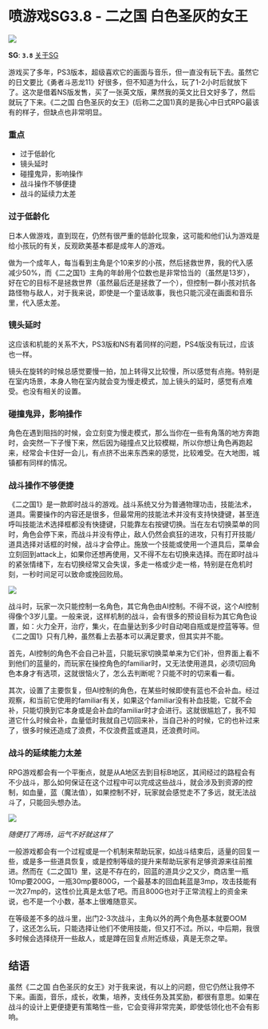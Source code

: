 # 喷游戏SG3.8 - 二之国 白色圣灰的女王

![](https://www.colorgamer.com/usr/uploads/2019/11/1989414411.jpeg)

**SG**: **`3.8`**  [关于SG]()

游戏买了多年，PS3版本，超级喜欢它的画面与音乐，但一直没有玩下去。虽然它的日文要比《勇者斗恶龙11》好很多，但不知道为什么，玩了1-2小时后就放下了。这次是借着NS版发售，买了一张英文版，果然我的英文比日文好多了，然后就玩了下来。《二之国 白色圣灰的女王》(后称二之国1)真的是我心中日式RPG最该有的样子，但缺点也非常明显。

### 重点

- 过于低龄化
- 镜头延时
- 碰撞鬼异，影响操作
- 战斗操作不够便捷
- 战斗的延续力太差



### 过于低龄化

日本人做游戏，直到现在，仍然有很严重的低龄化现象，这可能和他们认为游戏是给小孩玩的有关，反观欧美基本都是成年人的游戏。

做为一个成年人，每当看到主角是个10来岁的小孩，然后拯救世界，我的代入感减少50%，而《二之国1》主角的年龄用个位数也是非常恰当的（虽然是13岁），好在它的目标不是拯救世界（虽然最后还是拯救了一个），但控制一群小孩对抗各路怪物与敌人，对于我来说，即使是一个童话故事，我也只能沉浸在画面和音乐里，代入感太差。



### 镜头延时

这应该和机能的关系不大，PS3版和NS有着同样的问题，PS4版没有玩过，应该也一样。

镜头在旋转的时候总感觉要慢一拍，加上转得又比较慢，所以感觉有点拖。特别是在室内场景，本身人物在室内就会变为慢走模式，加上镜头的延时，感觉有点难受。也没有相关的设置。



### 碰撞鬼异，影响操作

角色在遇到阻挡的时候，会立刻变为慢走模式，那么当你在一些有角落的地方奔跑时，会突然一下子慢下来，然后因为碰撞点又比较模糊，所以你想让角色再跑起来，经常会卡住好一会儿，有点挤不出来东西来的感觉，比较难受。在大地图，城镇都有同样的情况。



### 战斗操作不够便捷

《二之国1》是一款即时战斗的游戏。战斗系统又分为普通物理功击，技能法术，道具。需要操作的内容还是很多，但最常用的技能法术并没有支持快捷键，甚至连呼叫技能法术选择框都没有快捷键，只能靠左右按键切换。当在左右切换菜单的同时，角色会停下来，而战斗并没有停止，敌人仍然会疯狂的进攻，只有打开技能/道具选择对话框的时候，战斗才会停止。施放一个技能或使用一个道具后，菜单会立刻回到attack上，如果你还想再使用，又不得不左右切换来选择。而在即时战斗的紧张情绪下，左右切换经常又会失误，多走一格或少走一格，特别是在危机时刻，一秒时间足可以致命或挽回败局。

![](https://www.colorgamer.com/usr/uploads/2019/11/580098067.jpg)

战斗时，玩家一次只能控制一名角色，其它角色由AI控制。不得不说，这个AI控制得像个3岁儿童。一般来说，这样机制的战斗，会有很多的预设目标为其它角色设置，如：火力全开，治疗，集火，在血量达到多少时自动喝自瓶或是控蓝等等。但《二之国1》只有几种，虽然看上去基本可以满足要求，但其实并不能。

首先，AI控制的角色不会自己补蓝，只能玩家切换菜单来为它们补，但界面上看不到他们的蓝量的，而玩家在操控角色的familiar时，又无法使用道具，必须切回角色本身才有选项，这就很恼火了，怎么去判断呢？只能不时的切来看一看。

其次，设置了主要恢复，但AI控制的角色，在某些时候即使有蓝也不会补血。经过观察，和当前它使用的familiar有关，如果这个familiar没有补血技能，它就不会补，只能切换到它本身或是会补血的familiar时才会进行。这就很尴尬了，我不知道它什么时候会补，血量低时我就自己切回来补，当自己补的时候，它的也补过来了，很多时候还造成了浪费，不仅浪费蓝或道具，还浪费时间。



### 战斗的延续能力太差

RPG游戏都会有一个平衡点，就是从A地区去到目标B地区，其间经过的路程会有不少战斗，那么如何保证在这个过程中可以完成这些战斗，就会涉及到资源的控制，如血量，蓝（魔法值），如果控制不好，玩家就会感觉走不了多远，就无法战斗了，只能回头想办法。

![](https://www.colorgamer.com/usr/uploads/2019/11/1489524877.jpg)

*随便打了两场，运气不好就这样了*

一般游戏都会有一个过程或是一个机制来帮助玩家，如战斗结束后，适量的回复一些，或是多一些道具恢复，或是控制等级的提升来帮助玩家有足够资源来往前推进。然而在《二之国1》里，这是不存在的，回蓝的道具少之又少，商店里一瓶10mp要200G，一瓶30mp要800G，一个最基本的回血耗蓝是3mp，攻击技能有一次27mp的，这性价比真是太低了吧。而且800G也对于正常流程上的资金来说，也不是一个小数，基本上很难随意买。

在等级差不多的战斗里，出门2-3次战斗，主角以外的两个角色基本就要OOM了，这还怎么玩，只能选择让他们不使用技能，但又打不过。所以，中后期，我很多时候会选择绕开一些敌人，或是蹲在回复点附近练级，真是无奈之举。

## 结语

虽然《二之国 白色圣灰的女王》对于我来说，有以上的问题，但它仍然让我停不下来。画面，音乐，成长，收集，培养，支线任务及其奖励，都很有意思。如果在战斗的设计上更便捷更有策略性一些，它会变得非常完美，即使低领化也不会有影响。